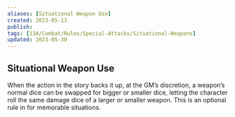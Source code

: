 ```yaml
---
aliases: [Situational Weapon Use]
created: 2023-05-13
publish: 
tags: [13A/Combat/Rules/Special-Attacks/Situational-Weapons]
updated: 2023-05-30
---
```


## Situational Weapon Use

When the action in the story backs it up, at the GM’s discretion, a weapon’s normal dice can be swapped for bigger or smaller dice, letting the character roll the same damage dice of a larger or smaller weapon. This is an optional rule in for memorable situations.